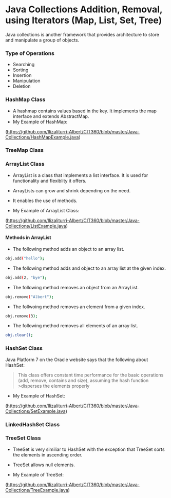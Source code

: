 # Java Collections Addition, Removal, using Iterators (Map, List, Set, Tree)

Java collections is another framework that provides architecture to store and manipulate a group of objects. 

### Type of Operations

- Searching
- Sorting
- Insertion
- Manipulation 
- Deletion

### HashMap Class

- A hashmap contains values based in the key. It implements the map interface and extends AbstractMap.
- My Example of HashMap:

(https://github.com/Ilizaliturri-Albert/CIT360/blob/master/Java-Collections/HashMapExample.java)


### TreeMap Class
### ArrayList Class

- ArrayList is a class that implements a list interface. It is used for functionality and flexiblity it offers. 
- ArrayLists can grow and shrink depending on the need. 
- It enables the use of methods. 

- My Example of ArrayList Class:

(https://github.com/Ilizaliturri-Albert/CIT360/blob/master/Java-Collections/ListExample.java)

#### Methods in ArrayList
- The following method adds an object to an array list. 
```sh
obj.add("hello");
```

- The following method adds and object to an array list at the given index.
```sh
obj.add(2, "bye");
```

- The following method removes an object from an ArrayList.
```sh
obj.remove("Albert");
```

- The follwoing method removes an element from a given index.
```sh
obj.remove(3);
```

- The following method removes all elements of an array list. 
```sh
obj.clear();
```

### HashSet Class
Java Platform 7 on the Oracle website says that the following about HashSet:
>This class offers constant time performance for the basic operations (add, remove, contains and size), assuming the hash function >disperses the elements properly 

- My Example of HashSet:

(https://github.com/Ilizaliturri-Albert/CIT360/blob/master/Java-Collections/SetExample.java)
### LinkedHashSet Class
### TreeSet Class

- TreeSet is very similiar to HashSet with the exception that TreeSet sorts the elements in ascending order. 
- TreeSet allows null elements.


- My Example of TreeSet:

(https://github.com/Ilizaliturri-Albert/CIT360/blob/master/Java-Collections/TreeExample.java)
